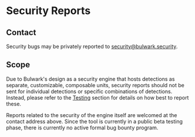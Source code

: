 # Security Reports

## Contact

Security bugs may be privately reported to [security@bulwark.security](https://email:security@bulwark.security).

## Scope

Due to Bulwark's design as a security engine that hosts detections as separate, customizable, composable units, security reports should not be sent for individual detections or specific combinations of detections. Instead, please refer to the [Testing](testing/) section for details on how best to report these.

Reports related to the security of the engine itself are welcomed at the contact address above. Since the tool is currently in a public beta testing phase, there is currently no active formal bug bounty program.
